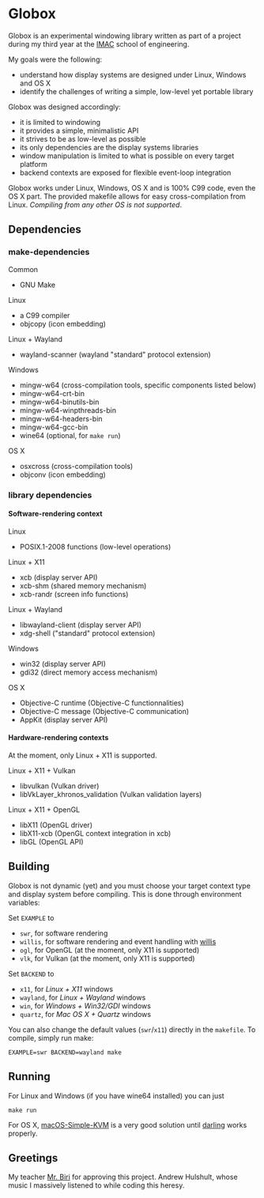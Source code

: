 # Globox
Globox is an experimental windowing library written as part of a project during
my third year at the [IMAC](https://www.ingenieur-imac.fr) school of engineering.

My goals were the following:
 - understand how display systems are designed under Linux, Windows and OS X
 - identify the challenges of writing a simple, low-level yet portable library

Globox was designed accordingly:
 - it is limited to windowing
 - it provides a simple, minimalistic API
 - it strives to be as low-level as possible
 - its only dependencies are the display systems libraries
 - window manipulation is limited to what is possible on every target platform
 - backend contexts are exposed for flexible event-loop integration

Globox works under Linux, Windows, OS X and is 100% C99 code, even the OS X part.
The provided makefile allows for easy cross-compilation from Linux.
*Compiling from any other OS is not supported*.

## Dependencies
### make-dependencies
Common
 - GNU Make

Linux
 - a C99 compiler
 - objcopy (icon embedding)

Linux + Wayland
 - wayland-scanner (wayland "standard" protocol extension)

Windows
 - mingw-w64 (cross-compilation tools, specific components listed below)
 - mingw-w64-crt-bin
 - mingw-w64-binutils-bin
 - mingw-w64-winpthreads-bin
 - mingw-w64-headers-bin
 - mingw-w64-gcc-bin
 - wine64 (optional, for `make run`)

OS X
 - osxcross (cross-compilation tools)
 - objconv (icon embedding)

### library dependencies
#### Software-rendering context
Linux
 - POSIX.1-2008 functions (low-level operations)

Linux + X11
 - xcb (display server API)
 - xcb-shm (shared memory mechanism)
 - xcb-randr (screen info functions)

Linux + Wayland
 - libwayland-client (display server API)
 - xdg-shell ("standard" protocol extension)

Windows
 - win32 (display server API)
 - gdi32 (direct memory access mechanism)

OS X
 - Objective-C runtime (Objective-C functionnalities)
 - Objective-C message (Objective-C communication)
 - AppKit (display server API)

#### Hardware-rendering contexts
At the moment, only Linux + X11 is supported.

Linux + X11 + Vulkan
 - libvulkan (Vulkan driver)
 - libVkLayer_khronos_validation (Vulkan validation layers)

Linux + X11 + OpenGL
 - libX11 (OpenGL driver)
 - libX11-xcb (OpenGL context integration in xcb)
 - libGL (OpenGL API)

## Building
Globox is not dynamic (yet) and you must choose your target context type and
display system before compiling. This is done through environment variables:

Set `EXAMPLE` to
 - `swr`, for software rendering
 - `willis`, for software rendering and event handling with
   [willis](https://github.com/nullgemm/willis)
 - `ogl`, for OpenGL (at the moment, only X11 is supported)
 - `vlk`, for Vulkan (at the moment, only X11 is supported)

Set `BACKEND` to
 - `x11`, for *Linux + X11* windows
 - `wayland`, for *Linux + Wayland* windows
 - `win`, for *Windows + Win32/GDI* windows
 - `quartz`, for *Mac OS X + Quartz* windows

You can also change the default values (`swr`/`x11`) directly in the `makefile`.
To compile, simply run make:
```
EXAMPLE=swr BACKEND=wayland make
```

## Running
For Linux and Windows (if you have wine64 installed) you can just
```
make run
```

For OS X,
[macOS-Simple-KVM](https://github.com/foxlet/macOS-Simple-KVM)
is a very good solution until
[darling](https://github.com/darlinghq/darling.git)
works properly.

## Greetings
My teacher [Mr. Biri](https://github.com/venceslas) for approving this project.
Andrew Hulshult, whose music I massively listened to while coding this heresy.
